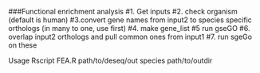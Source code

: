 

###Functional enrichment analysis
#1. Get inputs
#2. check organism (default is human)
#3.convert gene names from input2 to species specific orthologs (in many to one, use first)
#4. make gene_list
#5 run gseGO
#6. overlap input2 orthologs and pull common ones from input1
#7. run sgeGo on these


Usage
Rscript FEA.R path/to/deseq/out species path/to/outdir
